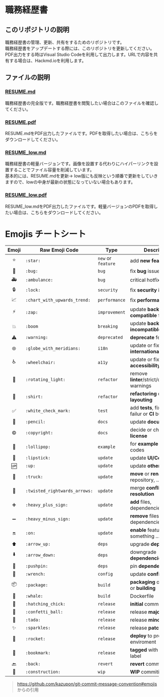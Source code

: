 # 職務経歴書

## このリポジトリの説明
職務経歴書の管理、更新、共有をするためのリポジトリです。  
職務経歴書をアップデートする際には、このリポジトリを更新してください。
PDF出力をする時はVisual Studio Codeを利用して出力します。URLで内容を共有する場合は、Hackmd.ioを利用します。

## ファイルの説明
### [RESUME.md](https://github.com/yuya-0928/Resume/blob/master/RESUME.md)
職務経歴書の完全版です。職務経歴書を閲覧したい場合はこのファイルを確認してください。  

### [RESUME.pdf](https://github.com/yuya-0928/Resume/blob/master/RESUME.pdf)
RESUME.mdをPDF出力したファイルです。PDFを取得したい場合は、こちらをダウンロードしてください。

### [RESUME_low.md](https://github.com/yuya-0928/Resume/blob/master/RESUME_low.md)
職務経歴書の軽量バージョンです。画像を設置する代わりにハイパーリンクを設置することでファイル容量を削減しています。  
基本的には、RESUME.mdを更新-> low版にも反映という順番で更新をしていきますので、lowの中身が最新の状態になっていない場合もあります。

### [RESUME_low.pdf](https://github.com/yuya-0928/Resume/blob/master/RESUME_low.pdf)
RESUME_low.mdをPDF出力したファイルです。軽量バージョンのPDFを取得したい場合は、こちらをダウンロードしてください。


# Emojis チートシート

| Emoji                         | Raw Emoji Code                  | Type               | Description |
|:-----------------------------:|---------------------------------|--------------------|-------------|
| :star:                     | `:star:`                     | `new` or `feature` | add **new feature** |
| :bug:                      | `:bug:`                      | `bug`              | fix **bug** issue |
| :ambulance:                | `:ambulance:`                | `bug`              | critical hotfix **bug** issue |
| :lock:                     | `:lock:`                     | `security`         | fix **security** issue |
| :chart_with_upwards_trend: | `:chart_with_upwards_trend:` | `performance`      | fix **performance** issue |
| :zap:                      | `:zap:`                      | `improvement`      | update **backwards-compatible** feature |
| :boom:                     | `:boom`                         | `breaking`         | update **backwards-incompatible** feature |
| :warning:                  | `:warning:`                  | `deprecated`       | **deprecate** feature |
| :globe_with_meridians:     | `:globe_with_meridians:`     | `i18n`             | update or fix **internationalization** |
| :wheelchair:               | `:wheelchair:`               | `a11y`             | update or fix **accessibility** |
| :rotating_light:           | `:rotating_light:`           | `refactor`         | remove **linter**/strict/deprecation warnings |
| :shirt:                    | `:shirt:`                    | `refactor`         | **refactoring** or code **layouting** |
| :white_check_mark:         | `:white_check_mark:`         | `test`             | add **tests**, fix **tests** failur or **CI** building |
| :pencil:                   | `:pencil:`                   | `docs`             | update **documentation** |
| :copyright:                 | `:copyright:`                 | `docs`             | decide or change **license** |
| :lollipop:                 | `:lollipop:`                 | `example`          | for **example** or **demo** codes |
| :lipstick:                 | `:lipstick:`                 | `update`           | update **UI/Cosmetic** |
| :up:                       | `:up:`                       | `update`           | update **other** |
| :truck:                    | `:truck:`                    | `update`           | **move** or **rename** files, repository, ... |
| :twisted_rightwards_arrows:| `:twisted_rightwards_arrows:`| `update`           | merge **conflict resolution** |
| :heavy_plus_sign:          | `:heavy_plus_sign:`          | `update`           | **add** files, dependencies, ... |
| :heavy_minus_sign:         | `:heavy_minus_sign:`         | `update`           | **remove** files, dependencies, ... |
| :on:                       | `:on:`                       | `update`           | **enable** feature and something ... |
| :arrow_up:                 | `:arrow_up:`                 | `deps`             | upgrade **dependencies** |
| :arrow_down:               | `:arrow_down:`               | `deps`             | downgrade **dependencies** |
| :pushpin:                  | `:pushpin:`                  | `deps`             | pin **dependencies** |
| :wrench:                   | `:wrench:`                   | `config`           | update **configuration** |
| :package:                  | `:package:`                  | `build`            | **packaging** or **bundling** or **building** |
| :whale:                    | `:whale:`                    | `build`            | Dockerfile |
| :hatching_chick:           | `:hatching_chick:`           | `release`          | **initial** commit |
| :confetti_ball:            | `:confetti_ball:`            | `release`          | release **major** version |
| :tada:                     | `:tada:`                     | `release`          | release **minor** version |
| :sparkles:                 | `:sparkles:`                 | `release`          | release **patch** version |
| :rocket:                   | `:rocket:`                   | `release`          | **deploy** to production enviroment |
| :bookmark:                 | `:bookmark:`                 | `release`          | **tagged** with version label |
| :back:                     | `:back:`                     | `revert`           | **revert** commiting |
| :construction:             | `:construction:`             | `wip`              | **WIP** commiting |

> https://github.com/kazupon/git-commit-message-convention#emojis からの引用
